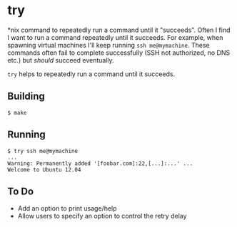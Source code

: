# try

*nix command to repeatedly run a command until it "succeeds". Often I find I want to run a command repeatedly until it succeeds. For example, when spawning virtual machines I'll keep running `ssh me@mymachine`. These commands often fail to complete successfully (SSH not authorized, no DNS etc.) but *should* succeed eventually.

`try` helps to repeatedly run a command until it succeeds.

## Building

    $ make

## Running

    $ try ssh me@mymachine
    ...
    Warning: Permanently added '[foobar.com]:22,[...]:...' ...
    Welcome to Ubuntu 12.04

## To Do

* Add an option to print usage/help
* Allow users to specify an option to control the retry delay